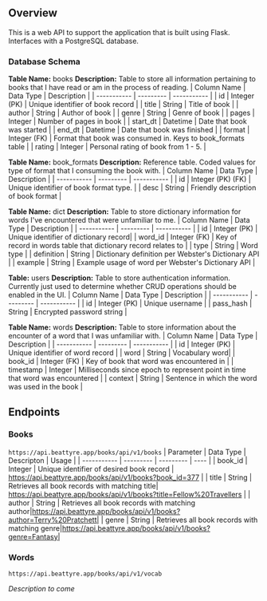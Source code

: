 ## Overview
This is a web API to support the application that is built using Flask. Interfaces with a PostgreSQL database.

### Database Schema

**Table Name:** books
**Description:** Table to store all information pertaining to books that I have read or am in the process of reading.
| Column Name | Data Type | Description |
| ----------- | --------- | ----------- |
| id | Integer (PK) | Unique identifier of book record |
| title | String | Title of book |
| author | String | Author of book |
| genre | String | Genre of book |
| pages | Integer | Number of pages in book |
| start_dt | Datetime | Date that book was started |
| end_dt | Datetime | Date that book was finished |
| format | Integer (FK) | Format that book was consumed in. Keys to book_formats table |
| rating | Integer | Personal rating of book from 1 - 5. |

**Table Name:** book_formats
**Description:** Reference table. Coded values for type of format that I consuming the book with.
| Column Name | Data Type | Description |
| ----------- | --------- | ----------- |
| id | Integer (PK) (FK) | Unique identifier of book format type. |
| desc | String | Friendly description of book format |

**Table Name:** dict
**Description:** Table to store dictionary information for words I've encountered that were unfamiliar to me.
| Column Name | Data Type | Description |
| ----------- | --------- | ----------- |
| id | Integer (PK) | Unique identifier of dictionary record|
| word_id | Integer (FK) | Key of record in words table that dictionary record relates to |
| type | String | Word type |
| definition | String | Dictionary definition per Webster's Dictionary API |
| example | String | Example usage of word per Webster's Dictionary API |

**Table:** users
**Description:** Table to store authentication information. Currently just used to determine whether CRUD operations should be enabled in the UI.
| Column Name | Data Type | Description |
| ----------- | --------- | ----------- |
| id | Integer (PK) | Unique username |
| pass_hash | String | Encrypted password string |

**Table Name:** words
**Description:** Table to store information about the encounter of a word that I was unfamiliar with.
| Column Name | Data Type | Description |
| ----------- | --------- | ----------- |
| id | Integer (PK) | Unique identifier of word record |
| word | String | Vocabulary word|
| book_id | Integer (FK) | Key of book that word was encountered in |
| timestamp | Integer | Milliseconds since epoch to represent point in time that word was encountered |
| context | String | Sentence in which the word was used in the book |

## Endpoints

### Books
`https://api.beattyre.app/books/api/v1/books`
| Parameter | Data Type | Descripton | Usage |
| ----------- | --------- | --------- | ---- |
| book_id | Integer  | Unique identifier of desired book record | https://api.beattyre.app/books/api/v1/books?book_id=377 |
| title | String | Retrieves all book records with matching title| https://api.beattyre.app/books/api/v1/books?title=Fellow%20Travellers |
| author | String | Retrieves all book records with matching author|https://api.beattyre.app/books/api/v1/books?author=Terry%20Pratchett|
| genre | String | Retrieves all book records with matching genre|https://api.beattyre.app/books/api/v1/books?genre=Fantasy|

### Words
`https://api.beattyre.app/books/api/v1/vocab`

*Description to come*
